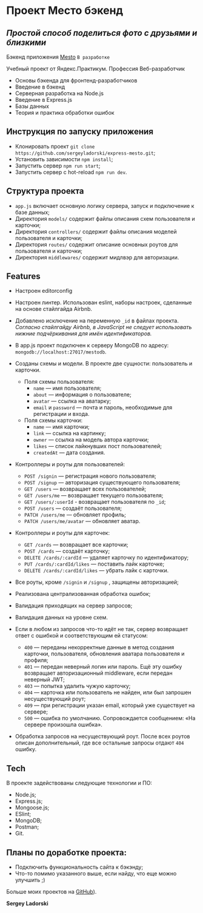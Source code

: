 # Проект Место бэкенд

## _Простой способ поделиться фото с друзьями и близкими_

Бэкенд приложения [Mesto](https://sergeyladorski.github.io/react-mesto-auth/)  `В разработке`

Учебный проект от Яндекс.Практикум.
Профессия Веб-разработчик

- Основы бэкенда для фронтенд-разработчиков
- Введение в бэкенд
- Серверная разработка на Node.js
- Введение в Express.js
- Базы данных
- Теория и практика обработки ошибок

## Инструкция по запуску приложения

- Клонировать проект `git clone https://github.com/sergeyladorski/express-mesto.git`;
- Установить зависимости `npm install`;
- Запустить сервер `npm run start`;
- Запустить сервер с hot-reload `npm run dev`.

## Структура проекта

- `app.js` включает основную логику сервера, запуск и подключение к базе данных;
- Директория `models/` содержит файлы описания схем пользователя и карточки;
- Директория `controllers/` содержит файлы описания моделей пользователя и карточки;
- Директория `routes/` содержит описание основных роутов для пользователя и карточки;
- Директория `middlewares/` содержит мидлвэр для авторизации.

## Features

- Настроен editorconfig

- Настроен линтер. Использован eslint, наборы настроек, сделанные на основе стайлгайда Airbnb.
- Добавлено исключение на переменную `_id` в файлах проекта. _Согласно стайлгайду Airbnb, в JavaScript не следует использовать нижние подчёркивания для имён идентификаторов._

- В app.js проект подключен к серверу MongoDB по адресу: `mongodb://localhost:27017/mestodb`.

- Созданы схемы и модели. В проекте две сущности: пользователь и карточки.

  - Поля схемы пользователя:
    - `name` — имя пользователя;
    - `about` — информация о пользователе;
    - `avatar` — ссылка на аватарку;
    - `email` и `password` — почта и пароль, необходимые для регистрации и входа.
  - Поля схемы карточки:
    - `name` — имя карточки;
    - `link` — ссылка на картинку;
    - `owner` — ссылка на модель автора карточки;
    - `likes` — список лайкнувших пост пользователей;
    - `createdAt` — дата создания.

- Контроллеры и роуты для пользователей:

  - `POST /signin` — регистрация нового пользователя;
  - `POST /signup` — авторизация существующего пользователя;
  - `GET /users` — возвращает всех пользователей;
  - `GET /users/me` — возвращает текущего пользователя;
  - `GET /users/:userId` - возвращает пользователя по `_id`;
  - `POST /users` — создаёт пользователя;
  - `PATCH /users/me` — обновляет профиль;
  - `PATCH /users/me/avatar` — обновляет аватар.

- Контроллеры и роуты для карточек:

  - `GET /cards` — возвращает все карточки;
  - `POST /cards` — создаёт карточку;
  - `DELETE /cards/:cardId` — удаляет карточку по идентификатору;
  - `PUT /cards/:cardId/likes` — поставить лайк карточке;
  - `DELETE /cards/:cardId/likes` — убрать лайк с карточки.

- Все роуты, кроме `/signin` и `/signup` , защищены авторизацией;
- Реализована централизованная обработка ошибок;
- Валидация приходящих на сервер запросов;
- Валидация данных на уровне схем.

- Если в любом из запросов что-то идёт не так, сервер возвращает ответ с ошибкой и соответствующим ей
статусом:
    - `400` — переданы некорректные данные в метод создания карточки, пользователя, обновления аватара
пользователя и профиля;
    - `401` — передан неверный логин или пароль. Ещё эту ошибку возвращает авторизационный middleware,
если передан неверный JWT;
    - `403` — попытка удалить чужую карточку;
    - `404` — карточка или пользователь не найден, или был запрошен несуществующий роут;
    - `409` — при регистрации указан email, который уже существует на сервере;
    - `500` — ошибка по умолчанию. Сопровождается сообщением: «На сервере произошла ошибка».



- Обработка запросов на несуществующий роут. После всех роутов описан дополнительный, где все остальные запросы отдают `404` ошибку.


## Tech

В проекте задействованы следующие технологии и ПО:

- Node.js;
- Express.js;
- Mongoose.js;
- ESlint;
- MongoDB;
- Postman;
- Git.

## Планы по доработке проекта:

- Подключить функциональность сайта к бэкэнду;
- Что-то помимо указанного выше, если найду, что еще можно улучшить ;)

Больше моих проектов на [GitHub](https://github.com/sergeyladorski)).

**Sergey Ladorski**
